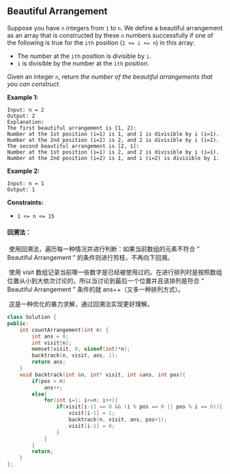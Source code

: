 ## Beautiful Arrangement

Suppose you have `n` integers from `1` to `n`. We define a beautiful arrangement as an array that is constructed by these `n` numbers successfully if one of the following is true for the `ith` position (`1 <= i <= n`) in this array:

- The number at the `ith` position is divisible by `i`.
- `i` is divisible by the number at the `ith` position.

Given an integer `n`, return *the number of the beautiful arrangements that you can construct*.

**Example 1:**

```
Input: n = 2
Output: 2
Explanation: 
The first beautiful arrangement is [1, 2]:
Number at the 1st position (i=1) is 1, and 1 is divisible by i (i=1).
Number at the 2nd position (i=2) is 2, and 2 is divisible by i (i=2).
The second beautiful arrangement is [2, 1]:
Number at the 1st position (i=1) is 2, and 2 is divisible by i (i=1).
Number at the 2nd position (i=2) is 1, and i (i=2) is divisible by 1.
```

**Example 2:**

```
Input: n = 1
Output: 1
```

**Constraints:**

- `1 <= n <= 15`

#### 回溯法：

​		使用回溯法，遍历每一种情况并进行判断：如果当前数组的元素不符合 “ Beautiful Arrangement ” 的条件则进行剪枝，不再向下回溯。

​		使用 visit 数组记录当前哪一些数字是已经被使用过的。在进行排列时是按照数组位置从小到大依次讨论的，所以当讨论到最后一个位置并且该排列是符合 “ Beautiful Arrangement ” 条件的就 ans++（又多一种排列方式）。

​		这是一种优化的暴力求解，通过回溯法实现更好理解。

```c++
class Solution {
public:
    int countArrangement(int n) {
        int ans = 0;
        int visit[n];
        memset(visit, 0, sizeof(int)*n);
        backtrack(n, visit, ans, 1);
        return ans;
    }
    void backtrack(int &n, int* visit, int &ans, int pos){
        if(pos > n)
            ans++;
        else{
            for(int i=1; i<=n; i++){
                if(visit[i-1] == 0 && (i % pos == 0 || pos % i == 0)){
                    visit[i-1] = 1;
                    backtrack(n, visit, ans, pos+1);
                    visit[i-1] = 0;
                }
            }
        }
        return;
    }
};
```

